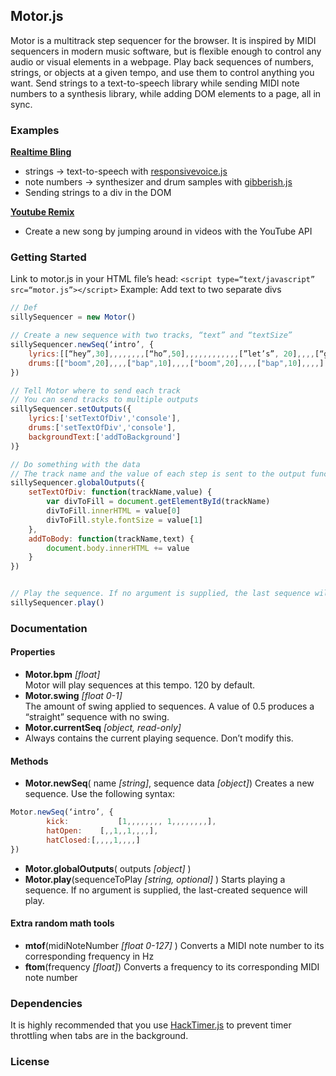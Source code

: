 ## Motor.js
Motor is a multitrack step sequencer for the browser. It is inspired by MIDI sequencers in modern music software, but is flexible enough to control any audio or visual elements in a webpage. Play back sequences of numbers, strings, or objects at a given tempo, and use them to control anything you want. Send strings to a text-to-speech library while sending MIDI note numbers to a synthesis library, while adding DOM elements to a page, all in sync.

### Examples
**[Realtime Bling](http://urmston.xyz/realtimebling)**
- strings -> text-to-speech with [responsivevoice.js](link)
- note numbers -> synthesizer and drum samples with [gibberish.js](https://github.com/charlieroberts/Gibberish)
- Sending strings to a div in the DOM

**[Youtube Remix](http://urmston.xyz/trackYoutubeRemix)**
- Create a new song by jumping around in videos with the YouTube API
	
### Getting Started
Link to motor.js in your HTML file’s head:
````<script type=“text/javascript” src=“motor.js”></script>````
Example: Add text to two separate divs
```javascript
// Def
sillySequencer = new Motor()

// Create a new sequence with two tracks, “text” and “textSize”
sillySequencer.newSeq(‘intro’, {
	lyrics:[[“hey”,30],,,,,,,,[“ho”,50],,,,,,,,,,,,[”let’s”, 20],,,,[“go”,50],,,,,,,,],
	drums:[["boom",20],,,,["bap",10],,,,["boom",20],,,,["bap",10],,,,]
})

// Tell Motor where to send each track
// You can send tracks to multiple outputs
sillySequencer.setOutputs({
	lyrics:['setTextOfDiv','console'],
	drums:['setTextOfDiv','console'],
	backgroundText:['addToBackground']
)}

// Do something with the data
// The track name and the value of each step is sent to the output functions
sillySequencer.globalOutputs({
	setTextOfDiv: function(trackName,value) {
   		var divToFill = document.getElementById(trackName)
    	divToFill.innerHTML = value[0]
    	divToFill.style.fontSize = value[1]
    },
    addToBody: function(trackName,text) {
    	document.body.innerHTML += value
    }
})


// Play the sequence. If no argument is supplied, the last sequence will play.
sillySequencer.play()
```

### Documentation
#### Properties
* **Motor.bpm** *[float]*   
Motor will play sequences at this tempo. 120 by default.
* **Motor.swing** *[float 0-1]*  
The amount of swing applied to sequences. A value of 0.5 produces a “straight” sequence with no swing.
* **Motor.currentSeq** *[object, read-only]*  
* Always contains the current playing sequence. Don’t modify this.

#### Methods
* **Motor.newSeq**( name *[string]*, sequence data *[object]*)
Creates a new sequence. Use the following syntax:
```javascript
Motor.newSeq(‘intro’, {  
		kick: 			[1,,,,,,,, 1,,,,,,,,],  
		hatOpen: 	[,,1,,1,,,,],  
		hatClosed:[,,,,1,,,,]  
})
```
* **Motor.globalOutputs**( outputs *[object]* )
* **Motor.play**(sequenceToPlay *[string, optional]* )
Starts playing a sequence. If no argument is supplied, the last-created sequence will play.

#### Extra random math tools
* **mtof**(midiNoteNumber *[float 0-127]* )
Converts a MIDI note number to its corresponding frequency in Hz
* **ftom**(frequency *[float]*)
Converts a frequency to its corresponding MIDI note number

### Dependencies
It is highly recommended that you use [HackTimer.js](https://github.com/turuslan/HackTimer) to prevent timer throttling when tabs are in the background.
### License
